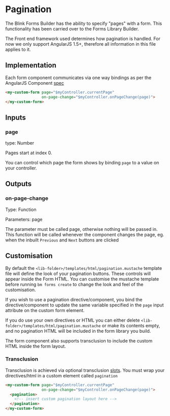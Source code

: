 # Pagination

The Blink Forms Builder has the ability to specify "pages" with a form. This functionality has been carried over to the Forms Library Builder.

The Front end framework used determines how pagination is handled. For now we only support AngularJS 1.5+, therefore all information in this file applies to it.

## Implementation

Each form component communicates via one way bindings as per the AngularJS Component [spec](https://docs.angularjs.org/guide/component#component-based-application-architecture)


```html
<my-custom-form page="$myController.currentPage"
                on-page-change="$myController.onPageChange(page)">
</my-custom-form>
```

## Inputs

### page

type: Number

Pages start at index 0.

You can control which page the form shows by binding `page` to a value on your controller.

## Outputs

### on-page-change

Type: Function

Parameters: page

The parameter must be called page, otherwise nothing will be passed in. This function will be called whenever the component changes the page, eg. when the inbuilt `Previous` and `Next` buttons are clicked

## Customisation

By default the `<lib-folder>/templates/html/pagination.mustache` template file will define the look of your pagination buttons. These controls will appear inside the Form HTML. You can customise the mustache template before running `bm forms create` to change the look and feel of the customisation.

If you wish to use a pagination directive/component, you bind the directive/component to update the same variable specified in the `page` input attribute on the custom form element.

If you do use your own directives or HTML you can either delete `<lib-folder>/templates/html/pagination.mustache` or make its contents empty, and no pagination HTML will be included in the form library you build.

The form component also supports transclusion to include the custom HTML inside the form layout.

### Transclusion

Transclusion is achieved via optional transclusion [slots](https://docs.angularjs.org/api/ng/directive/ngTransclude#multi-slot-transclusion). You must wrap your directives/html in a custom element called `pagination`

```html
<my-custom-form page="$myController.currentPage"
                on-page-change="$myController.onPageChange(page)">
  <pagination>
    <!-- insert custom pagination layout here -->
  </pagination>
</my-custom-form>

```
